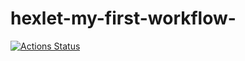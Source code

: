 # hexlet-my-first-workflow-

[![Actions Status](https://github.com/DmitriyChestnov/hexlet-my-first-workflow-/workflows/hexlet-check/badge.svg)](https://github.com/DmitriyChestnov/hexlet-my-first-workflow-/actions)